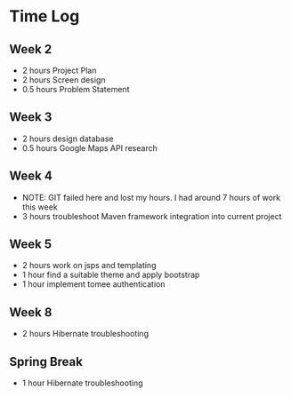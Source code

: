 # Time Log

## Week 2
* 2 hours Project Plan
* 2 hours Screen design
* 0.5 hours Problem Statement

## Week 3
* 2 hours design database
* 0.5 hours Google Maps API research

## Week 4
* NOTE: GIT failed here and lost my hours. I had around 7 hours of work this week
* 3 hours troubleshoot Maven framework integration into current project

## Week 5
* 2 hours work on jsps and templating
* 1 hour find a suitable theme and apply bootstrap
* 1 hour implement tomee authentication

## Week 8
* 2 hours Hibernate troubleshooting

## Spring Break
* 1 hour Hibernate troubleshooting